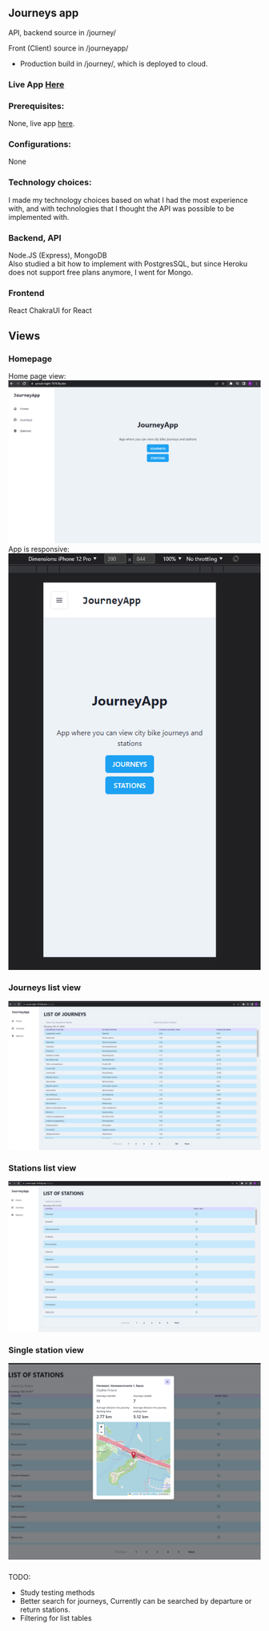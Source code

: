 ## Journeys app
API, backend source in /journey/

Front (Client) source in /journeyapp/<Br/>
- Production build in /journey/, which is deployed to cloud.


### Live App [Here](https://proud-night-7676.fly.dev/)

### Prerequisites: 
None, live app [here](https://proud-night-7676.fly.dev/).

### Configurations:
None

### Technology choices:
I made my technology choices based on what I had the most experience with, and with technologies that I thought the API was possible to be implemented with.

### Backend, API
Node.JS (Express), MongoDB
<Br/>Also studied a bit how to implement with PostgresSQL, but since Heroku does not support free plans anymore, I went for Mongo.
### Frontend
React
ChakraUI for React

###

## Views
### Homepage
Home page view:
<br/>
<img src="/img/home.PNG"/>
<br/>
App is responsive:
<br/>
<img src="/img/home_m.PNG"/>

### Journeys list view
<img src="/img/Journeyview.PNG"/>

### Stations list view
<img src="/img/stationview.PNG"/>

### Single station view
<img src="/img/singlestation.PNG"/>

###
TODO:
   - Study testing methods
   - Better search for journeys, Currently can be searched by departure or return stations.
   - Filtering for list tables
